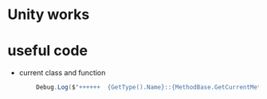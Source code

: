 # Unity works

# useful code
* current class and function
```cs
		Debug.Log($"++++++  {GetType().Name}::{MethodBase.GetCurrentMethod().Name}");
```
